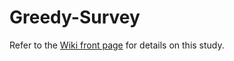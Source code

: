 # Greedy-Survey

Refer to the [Wiki front page](https://github.com/Deepest-Project/Greedy-Survey/wiki) for details on this study.
